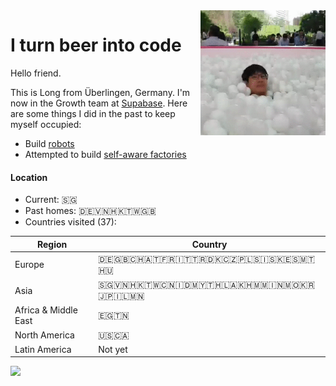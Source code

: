 <img align="right" width="200" height="200" src="https://github.com/loong/loong/raw/master/assets/2020-mood.gif">

# I turn beer into code

Hello friend. 

This is Long from Überlingen, Germany. I'm now in the Growth team at [Supabase](https://supabase.com). Here are some things I did in the past to keep myself occupied:

* Build [robots](https://www.youtube.com/watch?v=tYRYdTxP_7Y&list=PLHEllRtBKB6ceioUP36t1E7LcESjAl58N)
* Attempted to build [self-aware factories](https://www.straitstimes.com/business/companies-markets/singapore-ai-software-solutions-provider-firevisor-raises-close-to-1m-in)


#### Location

* Current: 🇸🇬
* Past homes: 🇩🇪🇻🇳🇭🇰🇹🇼🇬🇧
* Countries visited (37):

| Region               | Country                       
|--------------------- | -------                       
| Europe               | 🇩🇪🇬🇧🇨🇭🇦🇹🇫🇷🇮🇹🇹🇷🇩🇰🇨🇿🇵🇱🇸🇮🇸🇰🇪🇸🇲🇹🇭🇺
| Asia                 | 🇸🇬🇻🇳🇭🇰🇹🇼🇨🇳🇮🇩🇲🇾🇹🇭🇱🇦🇰🇭🇲🇲🇮🇳🇲🇴🇰🇷🇯🇵🇮🇱🇲🇳
| Africa & Middle East | 🇪🇬🇹🇳
| North America        | 🇺🇸🇨🇦
| Latin America        | Not yet

<img src="http://api.mixpanel.com/track/?data=eyJldmVudCI6IkdpdEh1YiBwYWdlIG9wZW5lZCIsInByb3BlcnRpZXMiOnsidG9rZW4iOiIwYjliZjBlNWZlM2I0YTE4ZTUwNzdjMzY0M2FiODgxNCIsImx2bCI6MSwiaXAiOjF9fQ==&img=1">
